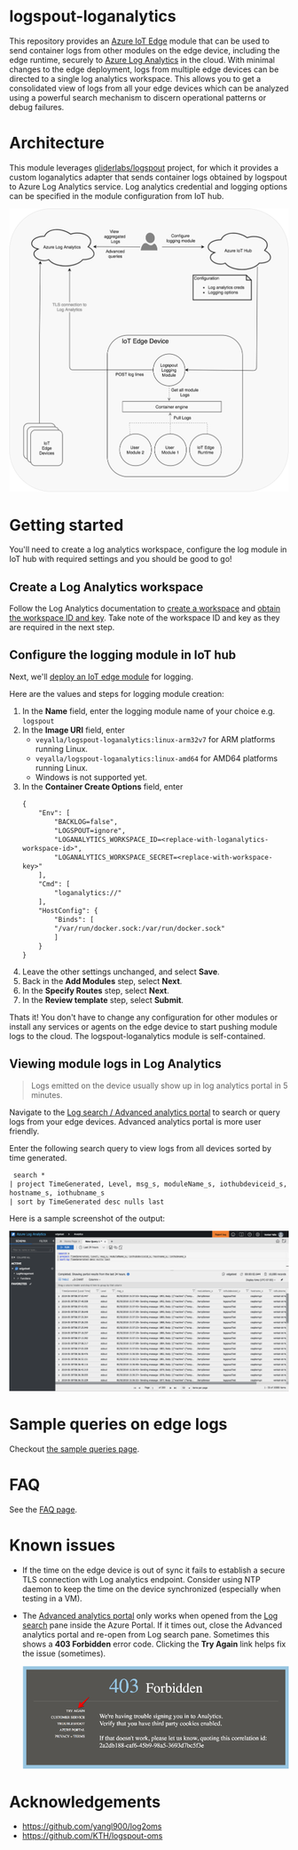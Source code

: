 # logspout-loganalytics
This repository provides an [Azure IoT Edge](https://azure.microsoft.com/en-us/services/iot-edge/)
module that can be used to send container logs from other modules on the edge device, including the
edge runtime, securely to [Azure Log Analytics](https://docs.microsoft.com/en-us/azure/log-analytics/)
in the cloud. With minimal changes to the edge deployment, logs from multiple edge devices can be
directed to a single log analytics workspace. This allows you to get a consolidated view of logs from
all your edge devices which can be analyzed using a powerful search mechanism to discern 
operational patterns or debug failures.

# Architecture
This module leverages [gliderlabs/logspout](https://github.com/gliderlabs/logspout) project, for which it provides a custom loganalytics adapter that sends container logs obtained by logspout to Azure Log Analytics service. Log analytics credential and logging options can be specified in the module configuration from IoT hub.

![architecture](media/logspout.png)

# Getting started
You'll need to create a log analytics workspace, configure the log module in IoT hub with required settings and you should be good to go!

## Create a Log Analytics workspace
Follow the Log Analytics documentation to [create a workspace](https://docs.microsoft.com/en-us/azure/log-analytics/log-analytics-quick-collect-linux-computer#create-a-workspace) and [obtain the workspace ID and key](https://docs.microsoft.com/en-us/azure/log-analytics/log-analytics-quick-collect-linux-computer#obtain-workspace-id-and-key). Take note of the workspace ID and key as they are required in the next step.

## Configure the logging module in IoT hub
Next, we'll [deploy an IoT edge module](https://docs.microsoft.com/en-us/azure/iot-edge/tutorial-simulate-device-linux#deploy-a-module) for logging. 

Here are the values and steps for logging module creation:
1. In the **Name** field, enter the logging module name of your choice e.g. ```logspout```
1. In the **Image URI** field, enter
    * ```veyalla/logspout-loganalytics:linux-arm32v7``` for ARM platforms running Linux.
    * ```veyalla/logspout-loganalytics:linux-amd64``` for AMD64 platforms running Linux.
    * Windows is not supported yet.
1. In the **Container Create Options** field, enter
    ```
    {
        "Env": [
            "BACKLOG=false",
            "LOGSPOUT=ignore",
            "LOGANALYTICS_WORKSPACE_ID=<replace-with-loganalytics-workspace-id>",
            "LOGANALYTICS_WORKSPACE_SECRET=<replace-with-workspace-key>"
        ],
        "Cmd": [
            "loganalytics://"
        ],
        "HostConfig": {
            "Binds": [
            "/var/run/docker.sock:/var/run/docker.sock"
            ]
        }
    }
1. Leave the other settings unchanged, and select **Save**.
1. Back in the **Add Modules** step, select **Next**.
1. In the **Specify Routes** step, select **Next**.
1. In the **Review template** step, select **Submit**.

Thats it! You don't have to change any configuration for other modules or install any services or agents on the edge device to start pushing module logs to the cloud. The logspout-loganalytics module is self-contained.

## Viewing module logs in Log Analytics
>Logs emitted on the device usually show up in log analytics portal in 5 minutes.

Navigate to the [Log search / Advanced analytics portal](https://docs.microsoft.com/en-us/azure/log-analytics/log-analytics-log-search-portals) to search or query logs from your edge devices. Advanced analytics portal is more user friendly.

Enter the following search query to view logs from all devices sorted by time generated.

```
 search *
| project TimeGenerated, Level, msg_s, moduleName_s, iothubdeviceid_s, hostname_s, iothubname_s
| sort by TimeGenerated desc nulls last
```

Here is a sample screenshot of the output:

![ala-query](media/ala-query.png)


# Sample queries on edge logs
Checkout [the sample queries page](sample-queries.md).

# FAQ
See the [FAQ page](faq.md).

# Known issues
* If the time on the edge device is out of sync it fails to establish a secure TLS connection with Log analytics endpoint. Consider using NTP daemon to keep the time on the device synchronized (especially when testing in a VM).

* The [Advanced analytics portal](https://docs.microsoft.com/en-us/azure/log-analytics/log-analytics-log-search-portals#advanced-analytics-portal) only works when opened from the [Log search](https://docs.microsoft.com/en-us/azure/log-analytics/log-analytics-log-search-portals#log-search) pane inside the Azure Portal. If it times out, close the Advanced analytics portal and re-open from Log search pane. Sometimes this shows a **403 Forbidden** error code. Clicking the **Try Again** link helps fix the issue (sometimes).

    ![error-try-again](media/error-try-again.png)

# Acknowledgements

* https://github.com/yangl900/log2oms
* https://github.com/KTH/logspout-oms
